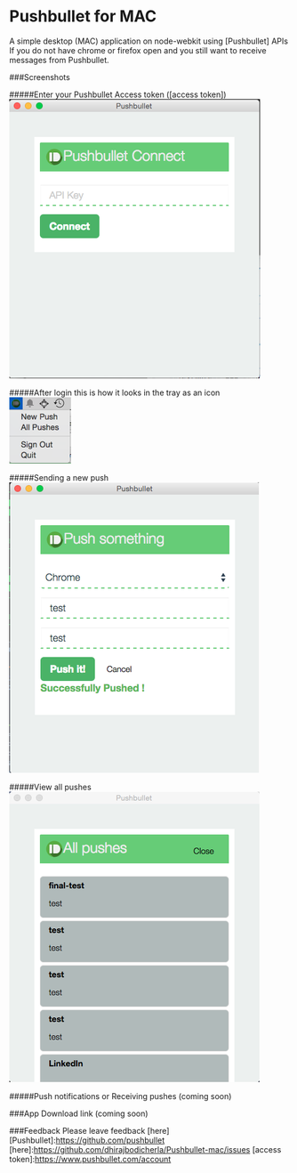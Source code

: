 Pushbullet for MAC
==================

A simple desktop (MAC) application on node-webkit using [Pushbullet] APIs
<br>If you do not have chrome or firefox open and you still want to receive messages from Pushbullet.

###Screenshots

#####Enter your Pushbullet Access token ([access token])<br>
![Login](/screenshots/home.png?raw=true)

#####After login this is how it looks in the tray as an icon<br>
![Tray](/screenshots/tray.png?raw=true)

#####Sending a new push<br>
![New push](/screenshots/new-push.png?raw=true)

#####View all pushes<br>
![All pushes](/screenshots/all-pushes.png?raw=true)

#####Push notifications or Receiving pushes (coming soon)

###App Download link (coming soon)

###Feedback
Please leave feedback [here]
[Pushbullet]:https://github.com/pushbullet
[here]:https://github.com/dhirajbodicherla/Pushbullet-mac/issues
[access token]:https://www.pushbullet.com/account